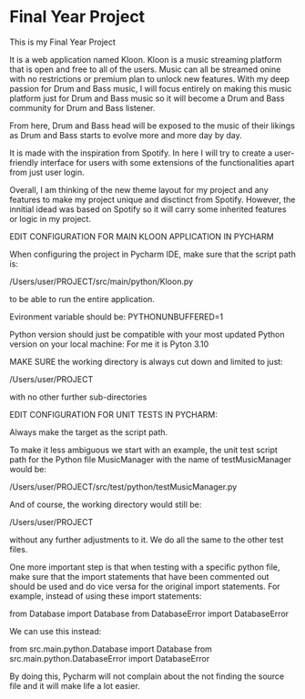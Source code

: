 # Final Year Project

This is my Final Year Project

It is a web application named Kloon. Kloon is a music streaming platform that is open and free to all of the users. Music can all be streamed onine with no restrictions or premium plan to unlock new features. With my deep passion for Drum and Bass music, I will focus entirely on making this music platform just for Drum and Bass music so it will become a Drum and Bass community for Drum and Bass listener. 

From here, Drum and Bass head will be exposed to the music of their likings as Drum and Bass starts to evolve more and more day by day.

It is made with the inspiration from Spotify. In here I will try to create a user-friendly interface for users with some extensions of the functionalities apart from just user login.

Overall, I am thinking of the new theme layout for my project and any features to make my project unique and disctinct from Spotify. However, the innitial idead was based on Spotify so it will carry some inherited features or logic in my project.


EDIT CONFIGURATION FOR MAIN KLOON APPLICATION IN PYCHARM

When configuring the project in Pycharm IDE, make sure that the script path is:

/Users/user/PROJECT/src/main/python/Kloon.py

to be able to run the entire application.

Evironment variable should be: 
PYTHONUNBUFFERED=1

Python version should just be compatible with your most updated Python version on your local machine:
For me it is Pyton 3.10

MAKE SURE the working directory is always cut down and limited to just:

/Users/user/PROJECT

with no other further sub-directories

EDIT CONFIGURATION FOR UNIT TESTS IN PYCHARM:

Always make the target as the script path. 

To make it less ambiguous we start with an example, the unit test script path for the Python file
MusicManager with the name of testMusicManager would be: 

/Users/user/PROJECT/src/test/python/testMusicManager.py

And of course, the working directory would still be:

/Users/user/PROJECT

without any further adjustments to it. We do all the same to the other test files. 

One more important step is that when testing with a specific python file, make sure that the 
import statements that have been commented out should be used and do vice versa for the original 
import statements. For example, instead of using these import statements: 

from Database import Database
from DatabaseError import DatabaseError

We can use this instead: 

from src.main.python.Database import Database
from src.main.python.DatabaseError import DatabaseError

By doing this, Pycharm will not complain about the not finding the source file and it will make life a lot easier.




